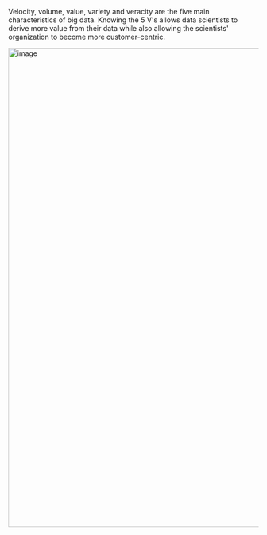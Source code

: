 Velocity, volume, value, variety and veracity are the five main characteristics of big data. 
Knowing the 5 V's allows data scientists to derive more value from their data while also allowing the scientists' organization to become more 
customer-centric.

<img width="963" alt="image" src="https://user-images.githubusercontent.com/31846843/171930458-7af09ae7-c7fe-4037-b9ca-9093905e0e6a.png">
